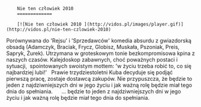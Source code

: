 
        Nie ten człowiek 2010 
        =============
        
        [![Nie ten człowiek 2010 ](http://vidos.pl/images/player.gif)](http://vidos.pl/nie-ten-czlowiek-2010)
        
        
 Porównywana do 'Rejsu' i 'Sprzedawców' komedia absurdu z gwiazdorską obsadą (Adamczyk, Braciak, Frycz, Globisz, Muskała, Pszoniak, Preis, Sapryk, Żurek). Utrzymana w groteskowym tonie bezkompromisowa kpina z naszych czasów. Kalejdoskop zabawnych, choć poważnych postaci i sytuacji,  spointowanych swoistym mottem: 'w życiu trzeba robić to, co się najbardziej lubi!'   Prawie trzydziestoletni Kuba decyduje się podjąć pierwszą pracę, zostaje dostawcą zakupów. Nie przypuszcza, że będzie to jeden z najdziwniejszych dni w jego życiu i jak ważną rolę będzie miał tego dnia do spełniania.       ... będzie to jeden z najdziwniejszych dni w jego życiu i jak ważną rolę będzie miał tego dnia do spełniania.     
    